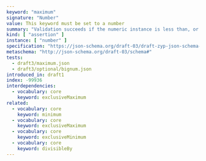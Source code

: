 ```yaml
---
keyword: "maximum"
signature: "Number"
value: This keyword must be set to a number
summary: "Validation succeeds if the numeric instance is less than, or equal to, the given number, depending on the value of [`exclusiveMaximum`](/draft3/validation/exclusiveMaximum), if any."
kind: [ "assertion" ]
instance: [ "number" ]
specification: "https://json-schema.org/draft-03/draft-zyp-json-schema-03.pdf#5.10"
metaschema: "http://json-schema.org/draft-03/schema#"
tests:
  - draft3/maximum.json
  - draft3/optional/bignum.json
introduced_in: draft1
index: -99936
interdependencies:
  - vocabulary: core
    keyword: exclusiveMaximum
related:
  - vocabulary: core
    keyword: minimum
  - vocabulary: core
    keyword: exclusiveMaximum
  - vocabulary: core
    keyword: exclusiveMinimum
  - vocabulary: core
    keyword: divisibleBy
---
```

